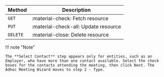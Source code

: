 | Method      | Description                          |
| ----------- | ------------------------------------ |
| `GET`       | :material-check:     Fetch resource  |
| `PUT`       | :material-check-all: Update resource |
| `DELETE`    | :material-close:     Delete resource |


!!! note "Note"

    The **Select Contact** step appears only for entities, such as an Employer, who have more than one contact available. Select the check boxes for the contacts attending the meeting, then click Next. The Adhoc Meeting Wizard moves to step 2 - Type.

[Twemoji]: https://twemoji.twitter.com/
[emoji search]: ../reference/icons-emojis.md#search